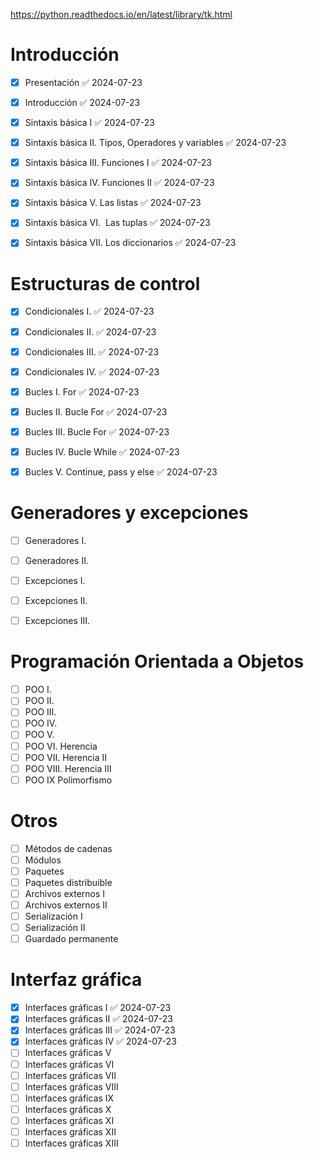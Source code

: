 https://python.readthedocs.io/en/latest/library/tk.html

# Introducción
- [x] Presentación ✅ 2024-07-23
- [x] Introducción ✅ 2024-07-23
- [x] Sintaxis básica I ✅ 2024-07-23
- [x] Sintaxis básica II. Tipos, Operadores y variables ✅ 2024-07-23
- [x] Sintaxis básica III. Funciones I ✅ 2024-07-23
- [x] Sintaxis básica IV. Funciones II ✅ 2024-07-23
- [x] Sintaxis básica V. Las listas ✅ 2024-07-23
- [x] Sintaxis básica VI.  Las tuplas ✅ 2024-07-23
- [x] Sintaxis básica VII. Los diccionarios ✅ 2024-07-23


# Estructuras de control
- [x] Condicionales I. ✅ 2024-07-23
- [x] Condicionales II. ✅ 2024-07-23
- [x] Condicionales III. ✅ 2024-07-23
- [x] Condicionales IV. ✅ 2024-07-23
- [x] Bucles I. For ✅ 2024-07-23
- [x] Bucles II. Bucle For ✅ 2024-07-23
- [x] Bucles III. Bucle For ✅ 2024-07-23
- [x] Bucles IV. Bucle While ✅ 2024-07-23
- [x] Bucles V. Continue, pass y else ✅ 2024-07-23


# Generadores y excepciones
- [ ] Generadores I.
- [ ] Generadores II.
- [ ] Excepciones I.
- [ ] Excepciones II.
- [ ] Excepciones III.


# Programación Orientada a Objetos
- [ ] POO I.
- [ ] POO II.
- [ ] POO III.
- [ ] POO IV.
- [ ] POO V.
- [ ] POO VI. Herencia
- [ ] POO VII. Herencia II
- [ ] POO VIII. Herencia III
- [ ] POO IX Polimorfismo

# Otros
- [ ] Métodos de cadenas
- [ ] Módulos
- [ ] Paquetes
- [ ] Paquetes distribuible
- [ ] Archivos externos I
- [ ] Archivos externos II
- [ ] Serialización I
- [ ] Serialización II
- [ ] Guardado permanente

# Interfaz gráfica
- [x] Interfaces gráficas I ✅ 2024-07-23
- [x] Interfaces gráficas II ✅ 2024-07-23
- [x] Interfaces gráficas III ✅ 2024-07-23
- [x] Interfaces gráficas IV ✅ 2024-07-23
- [ ] Interfaces gráficas V
- [ ] Interfaces gráficas VI
- [ ] Interfaces gráficas VII
- [ ] Interfaces gráficas VIII
- [ ] Interfaces gráficas IX
- [ ] Interfaces gráficas X
- [ ] Interfaces gráficas XI
- [ ] Interfaces gráficas XII
- [ ] Interfaces gráficas XIII